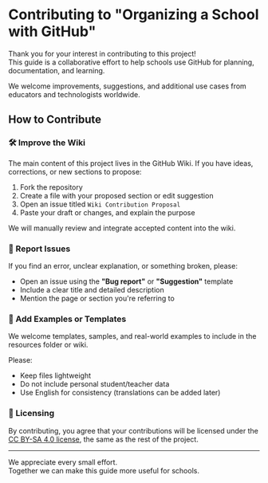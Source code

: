 # Contributing to "Organizing a School with GitHub"

Thank you for your interest in contributing to this project!  
This guide is a collaborative effort to help schools use GitHub for planning, documentation, and learning.

We welcome improvements, suggestions, and additional use cases from educators and technologists worldwide.

## How to Contribute

### 🛠 Improve the Wiki
The main content of this project lives in the GitHub Wiki. If you have ideas, corrections, or new sections to propose:

1. Fork the repository
2. Create a file with your proposed section or edit suggestion
3. Open an issue titled `Wiki Contribution Proposal`
4. Paste your draft or changes, and explain the purpose

We will manually review and integrate accepted content into the wiki.

### 🐛 Report Issues
If you find an error, unclear explanation, or something broken, please:

- Open an issue using the **"Bug report"** or **"Suggestion"** template
- Include a clear title and detailed description
- Mention the page or section you're referring to

### 📄 Add Examples or Templates
We welcome templates, samples, and real-world examples to include in the resources folder or wiki.

Please:

- Keep files lightweight
- Do not include personal student/teacher data
- Use English for consistency (translations can be added later)

### 📜 Licensing
By contributing, you agree that your contributions will be licensed under the [CC BY-SA 4.0 license](LICENSE.md), the same as the rest of the project.

---

We appreciate every small effort.  
Together we can make this guide more useful for schools.
